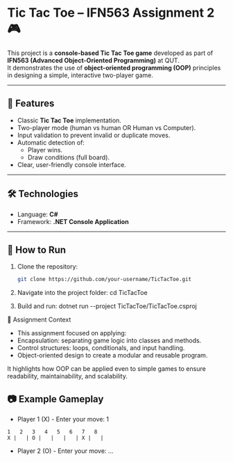 # Tic Tac Toe – IFN563 Assignment 2 🎮

This project is a **console-based Tic Tac Toe game** developed as part of **IFN563 (Advanced Object-Oriented Programming)** at QUT.  
It demonstrates the use of **object-oriented programming (OOP)** principles in designing a simple, interactive two-player game.

---

## 📌 Features
- Classic **Tic Tac Toe** implementation.  
- Two-player mode (human vs human OR Human vs Computer).  
- Input validation to prevent invalid or duplicate moves.  
- Automatic detection of:
  - Player wins.  
  - Draw conditions (full board).  
- Clear, user-friendly console interface.  

---

## 🛠️ Technologies
- Language: **C#**  
- Framework: **.NET Console Application**

---

## 🚀 How to Run
1. Clone the repository:
   ```bash
   git clone https://github.com/your-username/TicTacToe.git

2. Navigate into the project folder:
   cd TicTacToe

3. Build and run:
   dotnet run --project TicTacToe/TicTacToe.csproj


📖 Assignment Context
- This assignment focused on applying:
- Encapsulation: separating game logic into classes and methods.
- Control structures: loops, conditionals, and input handling.
- Object-oriented design to create a modular and reusable program.

It highlights how OOP can be applied even to simple games to ensure readability, maintainability, and scalability.

## 📷 Example Gameplay
- Player 1 (X) - Enter your move: 1 
  
```
1   2   3   4   5   6   7   8
X |   | O |   |   |   | X |   |

```

- Player 2 (O) - Enter your move: ...

